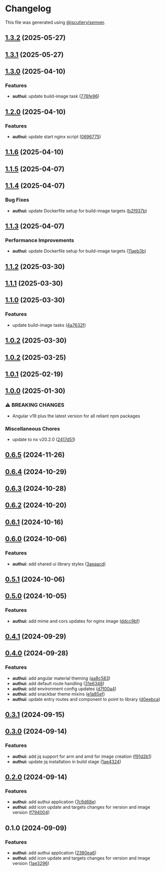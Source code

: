 # Changelog

This file was generated using [@jscutlery/semver](https://github.com/jscutlery/semver).

## [1.3.2](https://github.com/jdwillmsen/jdw/compare/authui-1.3.1...authui-1.3.2) (2025-05-27)

## [1.3.1](https://github.com/jdwillmsen/jdw/compare/authui-1.3.0...authui-1.3.1) (2025-05-27)

## [1.3.0](https://github.com/jdwillmsen/jdw/compare/authui-1.2.0...authui-1.3.0) (2025-04-10)


### Features

* **authui:** update build-image task ([776fe96](https://github.com/jdwillmsen/jdw/commit/776fe968482c90bf20227cb4a1be353527dc0010))

## [1.2.0](https://github.com/jdwillmsen/jdw/compare/authui-1.1.6...authui-1.2.0) (2025-04-10)


### Features

* **authui:** update start nginx script ([0696775](https://github.com/jdwillmsen/jdw/commit/0696775fe130306b116b006b5776c18db18203c6))

## [1.1.6](https://github.com/jdwillmsen/jdw/compare/authui-1.1.5...authui-1.1.6) (2025-04-10)

## [1.1.5](https://github.com/jdwillmsen/jdw/compare/authui-1.1.4...authui-1.1.5) (2025-04-07)

## [1.1.4](https://github.com/jdwillmsen/jdw/compare/authui-1.1.3...authui-1.1.4) (2025-04-07)


### Bug Fixes

* **authui:** update Dockerfile setup for build-image targets ([b2f937b](https://github.com/jdwillmsen/jdw/commit/b2f937b9b8ab90c5c3b0709ea8c5c944c24cefe5))

## [1.1.3](https://github.com/jdwillmsen/jdw/compare/authui-1.1.2...authui-1.1.3) (2025-04-07)


### Performance Improvements

* **authui:** update Dockerfile setup for build-image targets ([11aeb3b](https://github.com/jdwillmsen/jdw/commit/11aeb3bde252f347617c9192d8d0b8b6e545316e))

## [1.1.2](https://github.com/jdwillmsen/jdw/compare/authui-1.1.1...authui-1.1.2) (2025-03-30)

## [1.1.1](https://github.com/jdwillmsen/jdw/compare/authui-1.1.0...authui-1.1.1) (2025-03-30)

## [1.1.0](https://github.com/jdwillmsen/jdw/compare/authui-1.0.2...authui-1.1.0) (2025-03-30)

### Features

- update build-image tasks ([4a7632f](https://github.com/jdwillmsen/jdw/commit/4a7632ffa68ac61493c6f5679cc9826e2e0ac7fa))

## [1.0.2](https://github.com/jdwillmsen/jdw/compare/authui-1.0.1...authui-1.0.2) (2025-03-30)

## [1.0.2](https://github.com/jdwillmsen/jdw/compare/authui-1.0.1...authui-1.0.2) (2025-03-25)

## [1.0.1](https://github.com/jdwillmsen/jdw/compare/authui-1.0.0...authui-1.0.1) (2025-02-19)

## [1.0.0](https://github.com/jdwillmsen/jdw/compare/authui-0.6.5...authui-1.0.0) (2025-01-30)

### ⚠ BREAKING CHANGES

- Angular v19 plus the latest version for all reliant npm packages

### Miscellaneous Chores

- update to nx v20.2.0 ([2417d51](https://github.com/jdwillmsen/jdw/commit/2417d51babf7809e49c778b740b6b2c8a815a226))

## [0.6.5](https://github.com/jdwillmsen/jdw/compare/authui-0.6.4...authui-0.6.5) (2024-11-26)

## [0.6.4](https://github.com/jdwillmsen/jdw/compare/authui-0.6.3...authui-0.6.4) (2024-10-29)

## [0.6.3](https://github.com/jdwillmsen/jdw/compare/authui-0.6.2...authui-0.6.3) (2024-10-28)

## [0.6.2](https://github.com/jdwillmsen/jdw/compare/authui-0.6.1...authui-0.6.2) (2024-10-20)

## [0.6.1](https://github.com/jdwillmsen/jdw/compare/authui-0.6.0...authui-0.6.1) (2024-10-16)

## [0.6.0](https://github.com/jdwillmsen/jdw/compare/authui-0.5.1...authui-0.6.0) (2024-10-06)

### Features

- **authui:** add shared ui library styles ([3aeaacd](https://github.com/jdwillmsen/jdw/commit/3aeaacd73909b364c44e83bcf106f80e6d4f11d2))

## [0.5.1](https://github.com/jdwillmsen/jdw/compare/authui-0.5.0...authui-0.5.1) (2024-10-06)

## [0.5.0](https://github.com/jdwillmsen/jdw/compare/authui-0.4.1...authui-0.5.0) (2024-10-05)

### Features

- **authui:** add mime and cors updates for nginx image ([ddcc9bf](https://github.com/jdwillmsen/jdw/commit/ddcc9bfd6f5ebbf578fbd0aa9762261985fcfbcf))

## [0.4.1](https://github.com/jdwillmsen/jdw/compare/authui-0.4.0...authui-0.4.1) (2024-09-29)

## [0.4.0](https://github.com/jdwillmsen/jdw/compare/authui-0.3.1...authui-0.4.0) (2024-09-28)

### Features

- **authui:** add angular material theming ([aa8c583](https://github.com/jdwillmsen/jdw/commit/aa8c583593626970b2b699090dbaa040f8fa1a05))
- **authui:** add default route handling ([31e6348](https://github.com/jdwillmsen/jdw/commit/31e63481ea7826b8cd3421972af3e93887568fe7))
- **authui:** add environment config updates ([d7f00a4](https://github.com/jdwillmsen/jdw/commit/d7f00a467529bf33aefe97c9f5ac2816ced7690e))
- **authui:** add snackbar theme mixins ([e1a85ef](https://github.com/jdwillmsen/jdw/commit/e1a85ef95b1b3f587f7f96337b1959f2f55a706a))
- **authui:** update entry routes and component to point to library ([d0eebca](https://github.com/jdwillmsen/jdw/commit/d0eebcad49487c175e58b4d1289b26ea1e447899))

## [0.3.1](https://github.com/jdwillmsen/jdw/compare/authui-0.3.0...authui-0.3.1) (2024-09-15)

## [0.3.0](https://github.com/jdwillmsen/jdw/compare/authui-0.2.0...authui-0.3.0) (2024-09-14)

### Features

- **authui:** add jq support for arm and amd for image creation ([f91d2b1](https://github.com/jdwillmsen/jdw/commit/f91d2b1c67c0cfaacfbd3061aefc4a000d5d999c))
- **authui:** update jq installation in build stage ([1ae4324](https://github.com/jdwillmsen/jdw/commit/1ae4324c48c6ebf08e9f67eeda3b697eb0bc38b9))

## [0.2.0](https://github.com/jdwillmsen/jdw/compare/authui-0.1.0...authui-0.2.0) (2024-09-14)

### Features

- **authui:** add authui application ([7c9d68e](https://github.com/jdwillmsen/jdw/commit/7c9d68eb5b92d202d4e39e0599f2649e0cc683ad))
- **authui:** add icon update and targets changes for version and image version ([f794004](https://github.com/jdwillmsen/jdw/commit/f794004cba210683bb0d59615f7c219e3904619c))

## 0.1.0 (2024-09-09)

### Features

- **authui:** add authui application ([2380ea6](https://github.com/jdwillmsen/jdw/commit/2380ea6dd087859ba8f862d46b7b77cd984918e7))
- **authui:** add icon update and targets changes for version and image version ([1ae3296](https://github.com/jdwillmsen/jdw/commit/1ae32966463052c466d9bfac4bda13053275891a))
